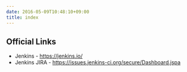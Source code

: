```yaml
---
date: 2016-05-09T10:48:10+09:00
title: index
---
```


## Official Links

* Jenkins - https://jenkins.io/
* Jenkins JIRA - https://issues.jenkins-ci.org/secure/Dashboard.jspa

